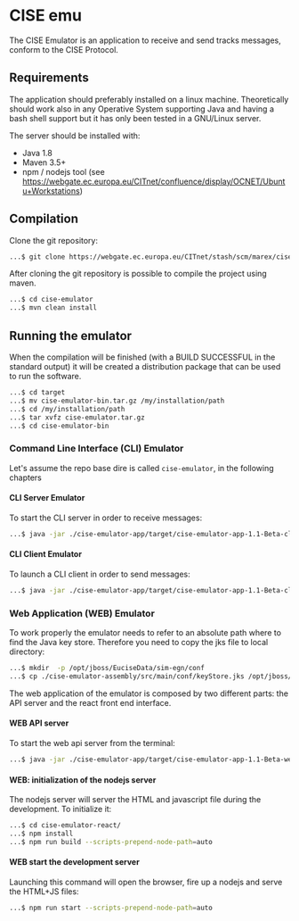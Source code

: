 # CISE emu

The CISE Emulator is an application to receive and send tracks messages, conform to the CISE Protocol. 

## Requirements

The application should preferably installed on a linux machine.
Theoretically should work also in any Operative System supporting Java and having a bash shell support but it has only been tested in a GNU/Linux server.

The server should be installed with:

- Java 1.8
- Maven 3.5+
- npm / nodejs tool (see https://webgate.ec.europa.eu/CITnet/confluence/display/OCNET/Ubuntu+Workstations)

## Compilation

Clone the git repository:

```bash
...$ git clone https://webgate.ec.europa.eu/CITnet/stash/scm/marex/cise-emu.git
```

After cloning the git repository is possible to compile the project using maven.

```bash
...$ cd cise-emulator
...$ mvn clean install
```

## Running the emulator

When the compilation will be finished (with a BUILD SUCCESSFUL in the standard output) it will be created a distribution package that can be used to run the software.

```bash
...$ cd target
...$ mv cise-emulator-bin.tar.gz /my/installation/path
...$ cd /my/installation/path
...$ tar xvfz cise-emulator.tar.gz
...$ cd cise-emulator-bin
```

### Command Line Interface (CLI) Emulator
Let's assume the repo base dire is called ``cise-emulator``, in the following chapters 

#### CLI Server Emulator 

To start the CLI server in order to receive messages: 
 
```bash
...$ java -jar ./cise-emulator-app/target/cise-emulator-app-1.1-Beta-cli.jar cliserver
```

#### CLI Client Emulator
To launch a CLI client in order to send messages:

```bash
...$ java -jar ./cise-emulator-app/target/cise-emulator-app-1.1-Beta-cli.jar  sender -c ./cise-emulator-assembly/src/main/conf/cliconfig.yml -s ./cise-emulator-assembly/src/main/conf/xmlmessages/PushTemplate.xml
```

### Web Application (WEB) Emulator

To work properly the emulator needs to refer to an absolute path where to find the Java key store.
Therefore you need to copy the jks file to local directory:

```bash
...$ mkdir  -p /opt/jboss/EuciseData/sim-egn/conf
...$ cp ./cise-emulator-assembly/src/main/conf/keyStore.jks /opt/jboss/EuciseData/sim-egn/conf/apache-nodecx.jks
```
The web application of the emulator is composed by two different parts: the API server and the react front end interface. 

#### WEB API server
To start the web api server from the terminal:

```bash
...$ java -jar ./cise-emulator-app/target/cise-emulator-app-1.1-Beta-web.jar  server ./cise-emulator-assembly/src/main/conf/config.yml &
```

#### WEB: initialization of the nodejs server
The nodejs server will server the HTML and javascript file during the development. 
To initialize it: 

```bash
...$ cd cise-emulator-react/
...$ npm install
...$ npm run build --scripts-prepend-node-path=auto  
```

#### WEB start the development server  
Launching this command will open the browser, fire up a nodejs and serve the HTML+JS files:
 
```bash
...$ npm run start --scripts-prepend-node-path=auto  
```